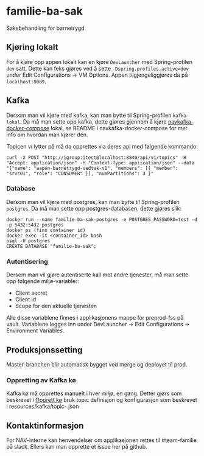 # familie-ba-sak
Saksbehandling for barnetrygd

## Kjøring lokalt
For å kjøre opp appen lokalt kan en kjøre `DevLauncher` med Spring-profilen `dev` satt. Dette kan feks gjøres ved å sette
`-Dspring.profiles.active=dev` under Edit Configurations -> VM Options.
Appen tilgjengeliggjøres da på `localhost:8089`. 

## Kafka
Dersom man vil kjøre med kafka, kan man bytte til Spring-profilen `kafka-lokal`. Da må man sette opp kafka, dette gjøres gjennom å
kjøre [navkafka-docker-compose](https://github.com/navikt/navkafka-docker-compose) lokal, se README i navkafka-docker-compose for mer info om hvordan man kjører den.

Topicen vi lytter på må da opprettes via deres api med følgende kommando:

```
curl -X POST "http://igroup:itest@localhost:8840/api/v1/topics" -H "Accept: application/json" -H "Content-Type: application/json" --data "{"name": "aapen-barnetrygd-vedtak-v1", "members": [{ "member": "srvc01", "role": "CONSUMER" }], "numPartitions": 3 }"

```

### Database
Dersom man vil kjøre med postgres, kan man bytte til Spring-profilen `postgres`. Da må man sette opp postgres-databasen, dette gjøres slik:
```
docker run --name familie-ba-sak-postgres -e POSTGRES_PASSWORD=test -d -p 5432:5432 postgres
docker ps (finn container id)
docker exec -it <container_id> bash
psql -U postgres
CREATE DATABASE "familie-ba-sak";
```

### Autentisering
Dersom man vil gjøre autentiserte kall mot andre tjenester, må man sette opp følgende miljø-variabler:
* Client secret
* Client id
* Scope for den aktuelle tjenesten

Alle disse variablene finnes i applikasjonens mappe for preprod-fss på vault.
Variablene legges inn under DevLauncher -> Edit Configurations -> Environment Variables. 

## Produksjonssetting
Master-branchen blir automatisk bygget ved merge og deployet til prod.

### Oppretting av Kafka kø
Kafka kø må opprettes manuelt i hver miljø, en gang. Detter gjørs som beskrevet i [Opprett kø](https://confluence.adeo.no/display/AURA/Kafka#Kafka-NavngivningavTopic)
 bruk topic definisjon og konfigurasjon som beskrevet i resources/kafka/topic-<env>.json
  
## Kontaktinformasjon
For NAV-interne kan henvendelser om applikasjonen rettes til #team-familie på slack. Ellers kan man opprette et issue her på github.
